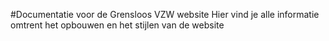 #Documentatie voor de Grensloos VZW website
Hier vind je alle informatie omtrent het opbouwen en het stijlen van de website
